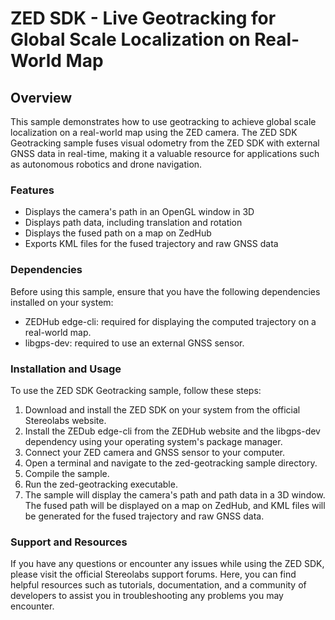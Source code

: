 # ZED SDK - Live Geotracking for Global Scale Localization on Real-World Map

## Overview

This sample demonstrates how to use geotracking to achieve global scale localization on a real-world map using the ZED camera. The ZED SDK Geotracking sample fuses visual odometry from the ZED SDK with external GNSS data in real-time, making it a valuable resource for applications such as autonomous robotics and drone navigation.

### Features

- Displays the camera's path in an OpenGL window in 3D
- Displays path data, including translation and rotation
- Displays the fused path on a map on ZedHub
- Exports KML files for the fused trajectory and raw GNSS data

### Dependencies

Before using this sample, ensure that you have the following dependencies installed on your system:
- ZEDHub edge-cli: required for displaying the computed trajectory on a real-world map.
- libgps-dev: required to use an external GNSS sensor.

### Installation and Usage

To use the ZED SDK Geotracking sample, follow these steps:
1. Download and install the ZED SDK on your system from the official Stereolabs website.
2. Install the ZEDub edge-cli from the ZEDHub website and the libgps-dev dependency using your operating system's package manager.
3. Connect your ZED camera and GNSS sensor to your computer.
4. Open a terminal and navigate to the zed-geotracking sample directory.
5. Compile the sample.
6. Run the zed-geotracking executable.
7. The sample will display the camera's path and path data in a 3D window. The fused path will be displayed on a map on ZedHub, and KML files will be generated for the fused trajectory and raw GNSS data.

### Support and Resources

If you have any questions or encounter any issues while using the ZED SDK, please visit the official Stereolabs support forums. Here, you can find helpful resources such as tutorials, documentation, and a community of developers to assist you in troubleshooting any problems you may encounter.
